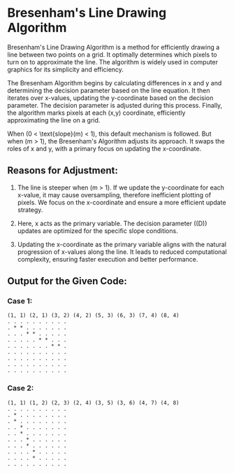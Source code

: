 # Bresenham's Line Drawing Algorithm

Bresenham's Line Drawing Algorithm is a method for efficiently drawing a line between two points on a grid. It optimally determines which pixels to turn on to approximate the line. The algorithm is widely used in computer graphics for its simplicity and efficiency.

The Bresenham Algorithm begins by calculating differences in x and y and determining the decision parameter based on the line equation. It then iterates over x-values, updating the y-coordinate based on the decision parameter. The decision parameter is adjusted during this process. Finally, the algorithm marks pixels at each (x,y) coordinate, efficiently approximating the line on a grid.

When \(0 < \text{slope}(m) < 1\), this default mechanism is followed. But when \(m > 1\), the Bresenham's Algorithm adjusts its approach. It swaps the roles of x and y, with a primary focus on updating the x-coordinate.

## Reasons for Adjustment:

1. The line is steeper when \(m > 1\). If we update the y-coordinate for each x-value, it may cause oversampling, therefore inefficient plotting of pixels. We focus on the x-coordinate and ensure a more efficient update strategy.

2. Here, x acts as the primary variable. The decision parameter (\(D\)) updates are optimized for the specific slope conditions.

3. Updating the x-coordinate as the primary variable aligns with the natural progression of x-values along the line. It leads to reduced computational complexity, ensuring faster execution and better performance.

## Output for the Given Code:

### Case 1:
```
(1, 1) (2, 1) (3, 2) (4, 2) (5, 3) (6, 3) (7, 4) (8, 4) 
. . . . . . . . . . 
. * * . . . . . . . 
. . . * * . . . . . 
. . . . . * * . . . 
. . . . . . . * * . 
. . . . . . . . . . 
. . . . . . . . . . 
. . . . . . . . . . 
. . . . . . . . . . 
```

### Case 2:
```
(1, 1) (1, 2) (2, 3) (2, 4) (3, 5) (3, 6) (4, 7) (4, 8)
. . . . . . . . . .
. * . . . . . . . .
. * . . . . . . . .
. . * . . . . . . .
. . * . . . . . . .
. . . * . . . . . .
. . . * . . . . . .
. . . . * . . . . .
. . . . * . . . . .
. . . . . . . . . .
```

